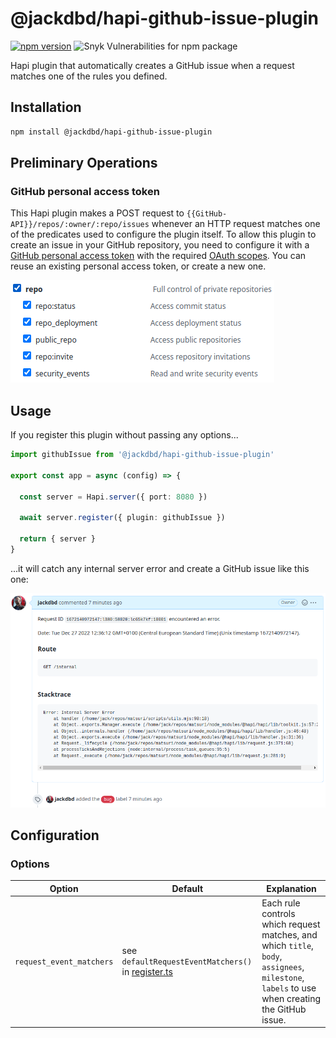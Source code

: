 # @jackdbd/hapi-github-issue-plugin

[![npm version](https://badge.fury.io/js/@jackdbd%2Fhapi-github-issue-plugin.svg)](https://badge.fury.io/js/@jackdbd%2Fhapi-github-issue-plugin)
![Snyk Vulnerabilities for npm package](https://img.shields.io/snyk/vulnerabilities/npm/@jackdbd%2Fhapi-github-issue-plugin)

Hapi plugin that automatically creates a GitHub issue when a request matches one of the rules you defined.

<!-- START doctoc generated TOC please keep comment here to allow auto update -->
<!-- DON'T EDIT THIS SECTION, INSTEAD RE-RUN doctoc TO UPDATE -->
</details>

## Installation

```sh
npm install @jackdbd/hapi-github-issue-plugin
```

## Preliminary Operations

### GitHub personal access token

This Hapi plugin makes a POST request to `{{GitHub-API}}/repos/:owner/:repo/issues` whenever an HTTP request matches one of the predicates used to configure the plugin itself. To allow this plugin to create an issue in your GitHub repository, you need to configure it with a [GitHub personal access token](https://docs.github.com/en/authentication/keeping-your-account-and-data-secure/creating-a-personal-access-token) with the required [OAuth scopes](https://docs.github.com/en/developers/apps/building-oauth-apps/scopes-for-oauth-apps). You can reuse an existing personal access token, or create a new one.

![OAuth scopes for the hapi-github-issue-plugin](../../assets/images/hapi-github-issue-plugin-oauth-scopes.png)

## Usage

If you register this plugin without passing any options...

```ts
import githubIssue from '@jackdbd/hapi-github-issue-plugin'

export const app = async (config) => {

  const server = Hapi.server({ port: 8080 })

  await server.register({ plugin: githubIssue })

  return { server }
}
```

...it will catch any internal server error and create a GitHub issue like this one:

![Telegram message about an internal server error in your Hapi app](../../assets/images/hapi-github-issue-plugin-internal-server-error.png)


## Configuration

### Options

| Option | Default | Explanation |
| --- | --- | --- |
| `request_event_matchers` | see `defaultRequestEventMatchers()` in [register.ts](./src/register.ts) | Each rule controls which request matches, and which `title`, `body`, `assignees`, `milestone`, `labels` to use when creating the GitHub issue. |
